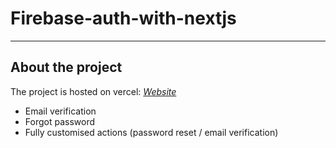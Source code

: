 # Firebase-auth-with-nextjs

---

## About the project

The project is hosted on vercel: _<a href="https://firebase-auth-with-nextjs-16rjcqd0e-anemoi4.vercel.app" target="_blank">Website</a>_

- Email verification
- Forgot password
- Fully customised actions (password reset / email verification)
